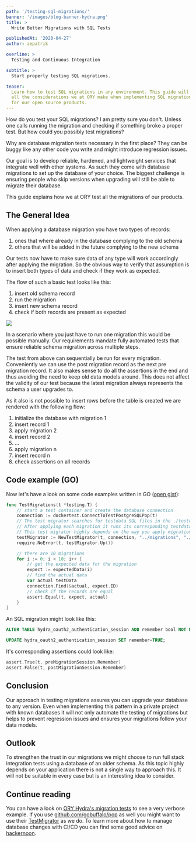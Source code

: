 ```yaml
---
path: '/testing-sql-migrations/'
banner: '/images/blog-banner-hydra.png'
title: >
  Write Better Migrations with SQL Tests

publishedAt: '2020-04-27'
author: zepatrik

overline: >
  Testing and Continuous Integration

subtitle: >
  Start properly testing SQL migrations.

teaser:
  Learn how to test SQL migrations in any environment. This guide will point out
  all the considerations we at ORY make when implementing SQL migration tests
  for our open source products.
---
```


How do you test your SQL migrations? I am pretty sure you don't. Unless one
calls running the migration and checking if something broke a proper test. But
how could you possibly test migrations?

Why are database migration tests necessary in the first place? They can be buggy
like any other code you write and might introduce regression issues.

Our goal is to develop reliable, hardened, and lightweight services that
integrate well with other systems. As such they come with database migrations to
set up the database of your choice. The biggest challenge is ensuring people who
skip versions when upgrading will still be able to migrate their database.

This guide explains how we at ORY test all the migrations of our products.

## The General Idea

When applying a database migration you have two types of records:

1. ones that where already in the database complying to the old schema
2. others that will be added in the future complying to the new schema

Our tests now have to make sure data of any type will work accordingly after
applying the migration. So the obvious way to verify that assumption is to
insert both types of data and check if they work as expected.

The flow of such a basic test looks like this:

1. insert old schema record
2. run the migration
3. insert new schema record
4. check if both records are present as expected

[![](https://mermaid.ink/img/eyJjb2RlIjoiZ3JhcGggVEJcbiAgICBEQk8gLS0-fGFwcGx5IG1pZ3JhdGlvbnwgREJOXG4gICAgc3ViZ3JhcGggb2xkIHNjaGVtYVxuICAgIE9SW29sZCBzY2hlbWEgcmVjb3JkXSAtLT58aW5zZXJ0fCBEQk9bKGRhdGFiYXNlKV1cbiAgICBlbmRcbiAgICBzdWJncmFwaCBuZXcgc2NoZW1hXG4gICAgTlJbbmV3IHNjaGVtYSByZWNvcmRdIC0tPnxpbnNlcnR8IERCTlsoZGF0YWJhc2UpXVxuICAgIGVuZFxuIiwibWVybWFpZCI6eyJ0aGVtZSI6ImRlZmF1bHQifX0)](https://mermaid-js.github.io/mermaid-live-editor/#/edit/eyJjb2RlIjoiZ3JhcGggVEJcbiAgICBEQk8gLS0-fGFwcGx5IG1pZ3JhdGlvbnwgREJOXG4gICAgc3ViZ3JhcGggb2xkIHNjaGVtYVxuICAgIE9SW29sZCBzY2hlbWEgcmVjb3JkXSAtLT58aW5zZXJ0fCBEQk9bKGRhdGFiYXNlKV1cbiAgICBlbmRcbiAgICBzdWJncmFwaCBuZXcgc2NoZW1hXG4gICAgTlJbbmV3IHNjaGVtYSByZWNvcmRdIC0tPnxpbnNlcnR8IERCTlsoZGF0YWJhc2UpXVxuICAgIGVuZFxuIiwibWVybWFpZCI6eyJ0aGVtZSI6ImRlZmF1bHQifX0)

In a scenario where you just have to run one migration this would be possible
manually. Our requirements mandate fully automated tests that ensure reliable
schema migration across multiple steps.

The test from above can sequentially be run for every migration. Conveniently we
can use the post migration record as the next pre migration record. It also
makes sense to do all the assertions in the end and thus avoiding the need to
keep old data models around. This does not affect the validity of our test
because the latest migration always represents the schema a user upgrades to.

As it also is not possible to insert rows before the table is created we are
rendered with the following flow:

1. initialize the database with migration 1
1. insert record 1
1. apply migration 2
1. insert record 2
1. ...
1. apply migration n
1. insert record n
1. check assertions on all records

## Code example (GO)

Now let's have a look on some code examples written in GO
([open gist](https://gist.github.com/zepatrik/787ccfd19035e0859225ff79c9643435)):

```go
func TestMigrations(t *testing.T) {
	// start a test container and create the database connection
	connection := dockertest.ConnectToTestPostgreSQLPop(t)
	// The test migrator searches for testdata SQL files in the ./testdata directory.
	// After applying each migration it runs its corresponding testdata file.
	// This test migrator highly depends on the way you apply migrations.
	testMigrator := NewTestMigrator(t, connection, "../migrations", "./testdata")
	require.NoError(t, testMigrator.Up())

	// there are 10 migrations
	for i := 0; i < 10; i++ {
		// get the expected data for the migration
		expect := expectedData(i)
		// find the actual data
		var actual testData
		connection.Find(&actual, expect.ID)
		// check if the records are equal
		assert.Equal(t, expect, actual)
	}
}
```

An SQL migration might look like this:

```sql
ALTER TABLE hydra_oauth2_authentication_session ADD remember bool NOT NULL DEFAULT FALSE;

UPDATE hydra_oauth2_authentication_session SET remember=TRUE;
```

It's corresponding assertions could look like:

```go
assert.True(t, preMigrationSession.Remember)
assert.False(t, postMigrationSession.Remember)
```

## Conclusion

Our approach in testing migrations assures you can upgrade your database to any
version. Even when implementing this pattern in a private project with known
databases it will not only automate the testing of migrations but helps to
prevent regression issues and ensures your migrations follow your data models.

## Outlook

To strengthen the trust in our migrations we might choose to run full stack
integration tests using a database of an older schema. As this topic highly
depends on your application there is not a single way to approach this. It will
not be suitable in every case but is an interesting idea to consider.

## Continue reading

You can have a look on
[ORY Hydra's migration tests](https://github.com/ory/hydra/tree/v1.5.0-beta.1/persistence/sql/migratest)
to see a very verbose example. If you use
[github.com/gobuffalo/pop](https://github.com/gobuffalo/pop) as well you might
want to use their
[TestMigrator](https://github.com/ory/hydra/blob/v1.5.0-beta.1/persistence/sql/migratest/helpers.go)
as we do. To learn more about how to manage database changes with CI/CD you can
find some good advice on
[hackernoon](https://hackernoon.com/database-changes-can-be-scary-how-r1hy2gfe).
